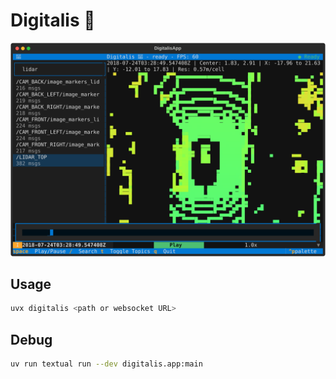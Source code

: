 # Digitalis 🪻

![Digitalis](./screenshot.svg)

## Usage

```sh
uvx digitalis <path or websocket URL>
```

## Debug

```sh
uv run textual run --dev digitalis.app:main
```
